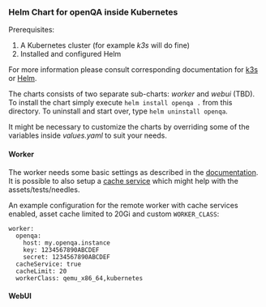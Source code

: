 ### Helm Chart for openQA inside Kubernetes

Prerequisites:
1. A Kubernetes cluster (for example _k3s_ will do fine)
2. Installed and configured Helm

For more information please consult corresponding documentation for [k3s](https://rancher.com/docs/k3s/latest/en/) or [Helm](https://helm.sh/docs).

The charts consists of two separate sub-charts: _worker_ and _webui_ (TBD). To install the chart simply execute `helm install openqa .` from this directory. To uninstall and start over, type `helm uninstall openqa`.

It might be necessary to customize the charts by overriding some of the variables inside _values.yaml_ to suit your needs.

#### Worker

The worker needs some basic settings as described in the [documentation](http://open.qa/docs/#_run_openqa_workers). It is possible to also setup a [cache service](http://open.qa/docs/#asset-caching) which might help with the assets/tests/needles.

An example configuration for the remote worker with cache services enabled, asset cache limited to 20Gi and custom `WORKER_CLASS`:

```
worker:
  openqa:
    host: my.openqa.instance
    key: 1234567890ABCDEF
    secret: 1234567890ABCDEF
  cacheService: true
  cacheLimit: 20
  workerClass: qemu_x86_64,kubernetes
```

#### WebUI
